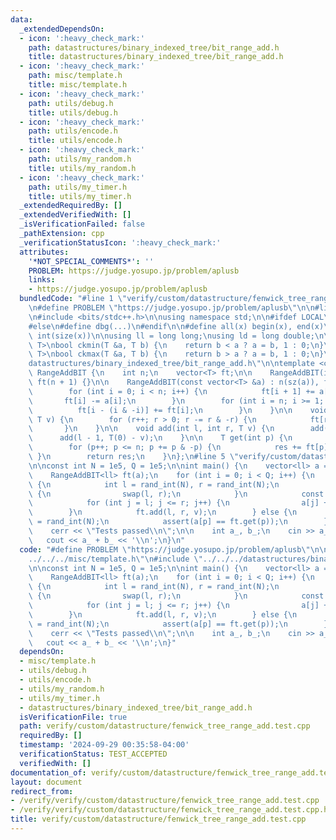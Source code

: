 ```yaml
---
data:
  _extendedDependsOn:
  - icon: ':heavy_check_mark:'
    path: datastructures/binary_indexed_tree/bit_range_add.h
    title: datastructures/binary_indexed_tree/bit_range_add.h
  - icon: ':heavy_check_mark:'
    path: misc/template.h
    title: misc/template.h
  - icon: ':heavy_check_mark:'
    path: utils/debug.h
    title: utils/debug.h
  - icon: ':heavy_check_mark:'
    path: utils/encode.h
    title: utils/encode.h
  - icon: ':heavy_check_mark:'
    path: utils/my_random.h
    title: utils/my_random.h
  - icon: ':heavy_check_mark:'
    path: utils/my_timer.h
    title: utils/my_timer.h
  _extendedRequiredBy: []
  _extendedVerifiedWith: []
  _isVerificationFailed: false
  _pathExtension: cpp
  _verificationStatusIcon: ':heavy_check_mark:'
  attributes:
    '*NOT_SPECIAL_COMMENTS*': ''
    PROBLEM: https://judge.yosupo.jp/problem/aplusb
    links:
    - https://judge.yosupo.jp/problem/aplusb
  bundledCode: "#line 1 \"verify/custom/datastructure/fenwick_tree_range_add.test.cpp\"\
    \n#define PROBLEM \"https://judge.yosupo.jp/problem/aplusb\"\n\n#line 1 \"misc/template.h\"\
    \n#include <bits/stdc++.h>\n\nusing namespace std;\n\n#ifdef LOCAL\n#include <utils>\n\
    #else\n#define dbg(...)\n#endif\n\n#define all(x) begin(x), end(x)\n#define sz(x)\
    \ int(size(x))\n\nusing ll = long long;\nusing ld = long double;\n\ntemplate <class\
    \ T>\nbool ckmin(T &a, T b) {\n    return b < a ? a = b, 1 : 0;\n}\ntemplate <class\
    \ T>\nbool ckmax(T &a, T b) {\n    return b > a ? a = b, 1 : 0;\n}\n#line 2 \"\
    datastructures/binary_indexed_tree/bit_range_add.h\"\n\ntemplate <class T>\nstruct\
    \ RangeAddBIT {\n    int n;\n    vector<T> ft;\n\n    RangeAddBIT(int n_) : n(n_),\
    \ ft(n + 1) {}\n\n    RangeAddBIT(const vector<T> &a) : n(sz(a)), ft(n + 1) {\n\
    \        for (int i = 0; i < n; i++) {\n            ft[i + 1] += a[i];\n     \
    \       ft[i] -= a[i];\n        }\n        for (int i = n; i >= 1; i--) {\n  \
    \          ft[i - (i & -i)] += ft[i];\n        }\n    }\n\n    void add(int r,\
    \ T v) {\n        for (r++; r > 0; r -= r & -r) {\n            ft[r] += v;\n \
    \       }\n    }\n\n    void add(int l, int r, T v) {\n        add(r, v);\n  \
    \      add(l - 1, T(0) - v);\n    }\n\n    T get(int p) {\n        T res = 0;\n\
    \        for (p++; p <= n; p += p & -p) {\n            res += ft[p];\n       \
    \ }\n        return res;\n    }\n};\n#line 5 \"verify/custom/datastructure/fenwick_tree_range_add.test.cpp\"\
    \n\nconst int N = 1e5, Q = 1e5;\n\nint main() {\n    vector<ll> a = rand_vec<ll>(N);\n\
    \    RangeAddBIT<ll> ft(a);\n    for (int i = 0; i < Q; i++) {\n        if (rand_bool())\
    \ {\n            int l = rand_int(N), r = rand_int(N);\n            if (l > r)\
    \ {\n                swap(l, r);\n            }\n            const int v = rand_int(1e9);\n\
    \            for (int j = l; j <= r; j++) {\n                a[j] += v;\n    \
    \        }\n            ft.add(l, r, v);\n        } else {\n            int p\
    \ = rand_int(N);\n            assert(a[p] == ft.get(p));\n        }\n    }\n\n\
    \    cerr << \"Tests passed\\n\";\n\n    int a_, b_;\n    cin >> a_ >> b_;\n \
    \   cout << a_ + b_ << '\\n';\n}\n"
  code: "#define PROBLEM \"https://judge.yosupo.jp/problem/aplusb\"\n\n#include \"\
    ../../../misc/template.h\"\n#include \"../../../datastructures/binary_indexed_tree/bit_range_add.h\"\
    \n\nconst int N = 1e5, Q = 1e5;\n\nint main() {\n    vector<ll> a = rand_vec<ll>(N);\n\
    \    RangeAddBIT<ll> ft(a);\n    for (int i = 0; i < Q; i++) {\n        if (rand_bool())\
    \ {\n            int l = rand_int(N), r = rand_int(N);\n            if (l > r)\
    \ {\n                swap(l, r);\n            }\n            const int v = rand_int(1e9);\n\
    \            for (int j = l; j <= r; j++) {\n                a[j] += v;\n    \
    \        }\n            ft.add(l, r, v);\n        } else {\n            int p\
    \ = rand_int(N);\n            assert(a[p] == ft.get(p));\n        }\n    }\n\n\
    \    cerr << \"Tests passed\\n\";\n\n    int a_, b_;\n    cin >> a_ >> b_;\n \
    \   cout << a_ + b_ << '\\n';\n}"
  dependsOn:
  - misc/template.h
  - utils/debug.h
  - utils/encode.h
  - utils/my_random.h
  - utils/my_timer.h
  - datastructures/binary_indexed_tree/bit_range_add.h
  isVerificationFile: true
  path: verify/custom/datastructure/fenwick_tree_range_add.test.cpp
  requiredBy: []
  timestamp: '2024-09-29 00:35:58-04:00'
  verificationStatus: TEST_ACCEPTED
  verifiedWith: []
documentation_of: verify/custom/datastructure/fenwick_tree_range_add.test.cpp
layout: document
redirect_from:
- /verify/verify/custom/datastructure/fenwick_tree_range_add.test.cpp
- /verify/verify/custom/datastructure/fenwick_tree_range_add.test.cpp.html
title: verify/custom/datastructure/fenwick_tree_range_add.test.cpp
---
```

